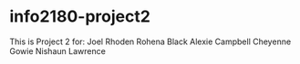 # info2180-project2

This is Project 2 for:
Joel Rhoden
Rohena Black
Alexie Campbell
Cheyenne Gowie
Nishaun Lawrence
